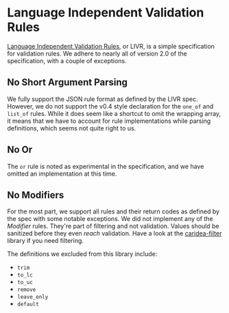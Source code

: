 # Language Independent Validation Rules

[Language Independent Validation Rules](https://github.com/koorchik/LIVR), or LIVR, is a simple specification for validation rules. We adhere to nearly all of version 2.0 of the specification, with a couple of exceptions.

## No Short Argument Parsing
We fully support the JSON rule format as defined by the LIVR spec. However, we do not support the v0.4 style declaration for the `one_of` and `list_of` rules. While it does seem like a shortcut to omit the wrapping array, it means that we have to account for rule implementations while parsing definitions, which seems not quite right to us.

## No Or
The `or` rule is noted as experimental in the specification, and we have omitted an implementation at this time.

## No Modifiers
For the most part, we support all rules and their return codes as defined by the spec with some notable exceptions. We did not implement any of the _Modifier_ rules. They're part of filtering and not validation. Values should be sanitized before they even _reach_ validation. Have a look at the [caridea-filter](https://github.com/libreworks/caridea-filter) library if you need filtering.

The definitions we excluded from this library include:

* `trim`
* `to_lc`
* `to_uc`
* `remove`
* `leave_only`
* `default`
